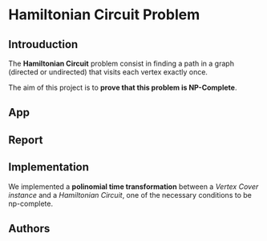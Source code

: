 # **Hamiltonian Circuit Problem**


## Introuduction

The **Hamiltonian Circuit** problem consist in finding a path in a graph (directed or
undirected) that visits each vertex exactly once.

The aim of this project is to **prove that this problem is NP-Complete**.


## App





## Report



## Implementation

We implemented a **polinomial time transformation** between a _Vertex Cover instance_
and a _Hamiltonian Circuit_, one of the necessary conditions to be np-complete.

## Authors

